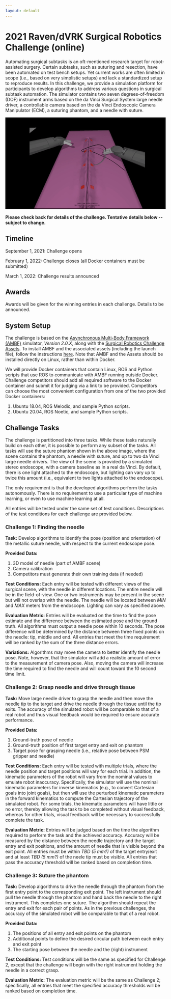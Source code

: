 ```yaml
---
layout: default
---
```


# 2021 Raven/dVRK Surgical Robotics Challenge (online)

Automating surgical subtasks is an oft-mentioned research target for robot-assisted surgery. Certain
subtasks, such as suturing and resection, have been automated on test bench setups. Yet current
works are often limited in scope (i.e., based on very simplistic setups) and lack a standardized
setup to reproduce results. In this challenge, we provide a simulation platform for participants to
develop algorithms to address various questions in surgical subtask automation. The simulator
contains two seven degrees-of-freedom (DOF) instrument arms based on the da Vinci Surgical System
large needle driver, a controllable camera based on the da Vinci Endoscopic Camera Manipulator
(ECM), a suturing phantom, and a needle with suture.

![Sample Surgical Scene](/surgical-robotics-challenge/figure_eight.gif)

**Please check back for details of the challenge. Tentative details below -- subject to change.**

## Timeline

September 1, 2021:  Challenge opens

February 1, 2022:  Challenge closes (all Docker containers must be submitted)

March 1, 2022:  Challenge results announced

## Awards

Awards will be given for the winning entries in each challenge. Details to be announced.

## System Setup

The challenge is based on the [Asynchronous Multi-Body Framework (AMBF)](https://github.com/WPI-AIM/ambf)
simulator, *Version 2.0.X*, along with the
[Surgical Robotics Challenge Assets](https://github.com/adnanmunawar/surgical_robotics_challenge).
To install AMBF and the associated assets (including the launch file), follow the instructions
[here](https://github.com/adnanmunawar/surgical_robotics_challenge).
Note that AMBF and the Assets should be installed directly on Linux, rather than within Docker.

We will provide Docker containers that contain Linux, ROS and Python scripts that use ROS to communicate
with AMBF running outside Docker.
Challenge competitors should add all required software to the Docker container and submit it
for judging via a link to be provided.
Competitors can choose the most convenient configuration from one of the two provided Docker containers:
1. Ubuntu 18.04, ROS Melodic, and sample Python scripts.
2. Ubuntu 20.04, ROS Noetic, and sample Python scripts.

## Challenge Tasks

The challenge is partitioned into three tasks. While these tasks naturally build on each other, it
is possible to perform any subset of the tasks. All tasks will use the suture phantom shown in the
above image, where the scene contains the phantom, a needle with suture, and up to two da Vinci
large needle drivers. The view of the scene is provided by a simulated stereo endoscope, with a
camera baseline as in a real da Vinci. By default, there is one light attached to the endoscope, but
lighting can vary up to twice this amount (i.e., equivalent to two lights attached to the
endoscope).

The only requirement is that the developed algorithms perform the tasks autonomously. There is no
requirement to use a particular type of machine learning, or even to use machine learning at all.

All entries will be tested under the same set of test conditions. Descriptions of the test
conditions for each challenge are provided below.

### Challenge 1: Finding the needle

**Task:** Develop algorithms to identify the pose (position and orientation) of the metallic suture
needle, with respect to the current endoscope pose.

**Provided Data:**
1. 3D model of needle (part of AMBF scene)
2. Camera calibration
3. Competitors must generate their own training data (if needed)

**Test Conditions:** Each entry will be tested with different views of the surgical scene, with the
needle in different locations. The entire needle will be in the field-of-view. One or two
instruments may be present in the scene but will not overlap with the needle. The needle will be
located between *MIN* and *MAX* meters from the endoscope. Lighting can vary as specified above.

**Evaluation Metric:** Entries will be evaluated on the time to find the pose estimate and the
difference between the estimated pose and the ground truth. All algorithms must output a needle
pose within 10 seconds. The pose difference will be determined by the distance between three fixed
points on the needle: tip, middle and end. All entries that meet the time requirement will be
ranked by the sum of the three distance errors.

**Variations:** Algorithms may move the camera to better identify the needle pose. Note, however,
that the simulator will add a realistic amount of error to the measurement of camera pose. Also,
moving the camera will increase the time required to find the needle and will count toward the 10
second time limit.

### Challenge 2: Grasp needle and drive through tissue

**Task:** Move large needle driver to grasp the needle and then move the needle tip to the target
and drive the needle through the tissue until the tip exits. The accuracy of the simulated robot
will be comparable to that of a real robot and thus visual feedback would be required to ensure
accurate performance.

**Provided Data:**
1. Ground-truth pose of needle
2. Ground-truth position of first target entry and exit on phantom
3. Target pose for grasping needle (i.e., relative pose between PSM gripper and needle)

**Test Conditions:** Each entry will be tested with multiple trials, where the needle position and
target positions will vary for each trial. In addition, the kinematic parameters of the robot will
vary from the nominal values to emulate robot inaccuracy. Specifically, the simulator will use the
nominal kinematic parameters for inverse kinematics (e.g., to convert Cartesian goals into joint
goals), but then will use the perturbed kinematic parameters in the forward kinematics to compute
the Cartesian trajectory of the simulated robot. For some trials, the kinematic parameters will
have little or no error, thereby allowing the task to be completed without visual feedback,
whereas for other trials, visual feedback will be necessary to successfully complete the task.

**Evaluation Metric:** Entries will be judged based on the time the algorithm required to perform
the task and the achieved accuracy. Accuracy will be measured by the distance between the needle
trajectory and the target entry and exit positions, and the amount of needle that is visible
beyond the exit point. All entries must be within *TBD (5 mm?)* of the target entry/exit and at
least *TBD (5 mm?)* of the neele tip must be visible. All entries that pass the accuracy threshold
will be ranked based on completion time.

### Challenge 3: Suture the phantom

**Task:** Develop algorithms to drive the needle through the phantom from the first entry point to
the corresponding exit point. The left instrument should pull the needle through the phantom and
hand back the needle to the right instrument. This completes one suture. The algorithm should repeat
the entry and exit for each pair of points.  As in the previous challenges, the accuracy of the
simulated robot will be comparable to that of a real robot.

**Provided Data:**
1. The positions of all entry and exit points on the phantom
2. Additional points to define the desired circular path between each entry and exit point
3. The starting pose between the needle and the (right) instrument

**Test Conditions:** Test conditions will be the same as specified for Challenge 2, except that the
challenge will begin with the right instrument holding the needle in a correct grasp.

**Evaluation Metric:** The evaluation metric will be the same as Challenge 2; specifically, all
entries that meet the specified accuracy thresholds will be ranked based on completion time.
